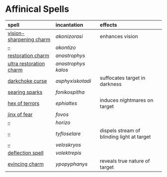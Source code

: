# Affinical Spells

| spell | incantation | effects |
| :---- | :------------ | :------ |
| [vision-sharpening charm](spells/akonizorasi.md) | *akonizorasi* | enhances vision |
| [–](spells/akontizo.md) | *akontizo* | |
| [restoration charm](spells/anastrophys.md) | *anastrophys* | |
| [ultra restoration charm](spells/anastrophys%20kalos.md) | *anastrophys kalos* | |
| [darkchoke curse](spells/asphyxiskotadi.md) | *asphyxiskotadi* | suffocates target in darkness |
| [searing sparks](spells/fonikospitha.md) | *fonikospitha* | |
| [hex of terrors](spells/ephialtes) | *ephialtes* | induces nightmares on target |
| [jinx of fear](spells/fovos.md) | *fovos* | |
| [–](spells/horizo.md) | *horizo* | |
| [–](spells/tyfloselare.md) | *tyfloselare* | dispels stream of blinding light at target |
| [–](spells/veloskryos.md) | *veloskryos* | |
| [deflection spell](spells/volektrepis.md) | *volektrepis* | |
| [evincing charm](spells/ypopyphanys.md) | *ypopyphanys* | reveals true nature of target |

